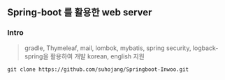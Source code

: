 ## Spring-boot 를 활용한 web server

### Intro
> gradle, Thymeleaf, mail, lombok, mybatis, spring security, logback-spring을 활용하여 개발
> korean, english 지원
 
```
git clone https://github.com/suhojang/Springboot-Inwoo.git
```
